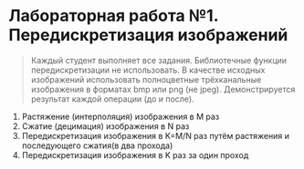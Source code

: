 # Лабораторная работа №1. Передискретизация изображений
> Каждый студент выполняет все задания. Библиотечные функции
передискретизации не использовать. В качестве исходных изображений использовать
полноцветные трёхканальные изображения в форматах bmp или png (не jpeg).
Демонстрируется результат каждой операции (до и после).

1. Растяжение (интерполяция) изображения в M раз
2. Сжатие (децимация) изображения в N раз
3. Передискретизация изображения в K=M/N раз путём растяжения и последующего сжатия(в два прохода)
4. Передискретизация изображения в K раз за один проход
